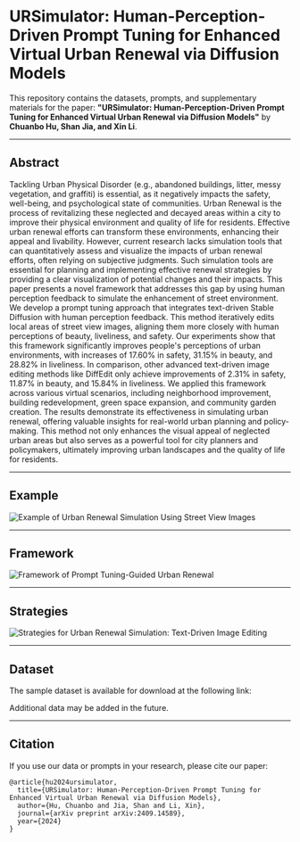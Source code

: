 # URSimulator: Human-Perception-Driven Prompt Tuning for Enhanced Virtual Urban Renewal via Diffusion Models

This repository contains the datasets, prompts, and supplementary materials for the paper:
**"URSimulator: Human-Perception-Driven Prompt Tuning for Enhanced Virtual Urban Renewal via Diffusion Models"** 
by **Chuanbo Hu, Shan Jia, and Xin Li**.

---

## Abstract
Tackling Urban Physical Disorder (e.g., abandoned buildings, litter, messy vegetation, and graffiti) is essential, as it negatively impacts the safety, well-being, and psychological state of communities. Urban Renewal is the process of revitalizing these neglected and decayed areas within a city to improve their physical environment and quality of life for residents. Effective urban renewal efforts can transform these environments, enhancing their appeal and livability. However, current research lacks simulation tools that can quantitatively assess and visualize the impacts of urban renewal efforts, often relying on subjective judgments. Such simulation tools are essential for planning and implementing effective renewal strategies by providing a clear visualization of potential changes and their impacts. This paper presents a novel framework that addresses this gap by using human perception feedback to simulate the enhancement of street environment. We develop a prompt tuning approach that integrates text-driven Stable Diffusion with human perception feedback. This method iteratively edits local areas of street view images, aligning them more closely with human perceptions of beauty, liveliness, and safety. Our experiments show that this framework significantly improves people's perceptions of urban environments, with increases of 17.60% in safety, 31.15% in beauty, and 28.82% in liveliness. In comparison, other advanced text-driven image editing methods like DiffEdit only achieve improvements of 2.31% in safety, 11.87% in beauty, and 15.84% in liveliness. We applied this framework across various virtual scenarios, including neighborhood improvement, building redevelopment, green space expansion, and community garden creation. The results demonstrate its effectiveness in simulating urban renewal, offering valuable insights for real-world urban planning and policy-making. This method not only enhances the visual appeal of neglected urban areas but also serves as a powerful tool for city planners and policymakers, ultimately improving urban landscapes and the quality of life for residents.

---

## Example
![Example of Urban Renewal Simulation Using Street View Images](./images/example.jpg)

---

## Framework
![Framework of Prompt Tuning-Guided Urban Renewal](./images/framework.jpg)

---

## Strategies
![Strategies for Urban Renewal Simulation: Text-Driven Image Editing](./images/strategy.jpg)

---

## Dataset

The sample dataset is available for download at the following link: 

Additional data may be added in the future.  

---

## Citation
If you use our data or prompts in your research, please cite our paper:
```text
@article{hu2024ursimulator,
  title={URSimulator: Human-Perception-Driven Prompt Tuning for Enhanced Virtual Urban Renewal via Diffusion Models},
  author={Hu, Chuanbo and Jia, Shan and Li, Xin},
  journal={arXiv preprint arXiv:2409.14589},
  year={2024}
}
```

